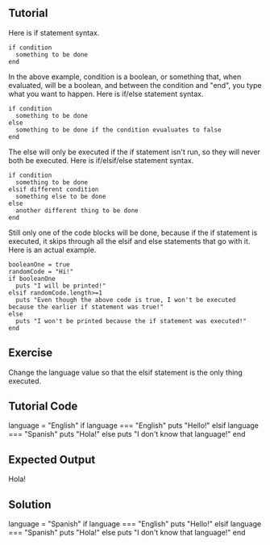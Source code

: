 Tutorial
--------
Here is if statement syntax.

    if condition
      something to be done
    end

In the above example, condition is a boolean, or something that, when evaluated, will be a boolean, and between the condition and "end", you type what you want to happen.
Here is if/else statement syntax.

    if condition
      something to be done
    else
      something to be done if the condition evualuates to false
    end

The else will only be executed if the if statement isn't run, so they will never both be executed.
Here is if/elsif/else statement syntax.

    if condition
      something to be done
    elsif different condition
      something else to be done
    else
      another different thing to be done
    end

Still only one of the code blocks will be done, because if the if statement is executed, it skips through all the elsif and else statements that go with it.
Here is an actual example.

    booleanOne = true
    randomCode = "Hi!"
    if booleanOne
      puts "I will be printed!"
    elsif randomCode.length>=1
      puts "Even though the above code is true, I won't be executed because the earlier if statement was true!"
    else
      puts "I won't be printed because the if statement was executed!"
    end


Exercise
--------
Change the language value so that the elsif statement is the only thing executed.

Tutorial Code
-------------
language = "English"
if language === "English"
  puts "Hello!"
elsif language === "Spanish"
  puts "Hola!"
else
  puts "I don't know that language!"
end

Expected Output
---------------
Hola!

Solution
--------

language = "Spanish"
if language === "English"
  puts "Hello!"
elsif language === "Spanish"
  puts "Hola!"
else
  puts "I don't know that language!"
end
